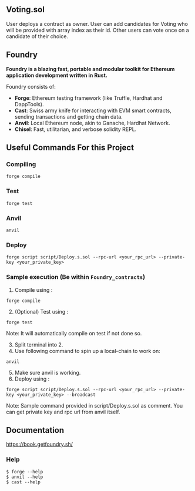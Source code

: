 ## Voting.sol
User deploys a contract as owner. User can add candidates for Voting who will be provided with array index as their id. Other users can vote once on a candidate of their choice.

## Foundry

**Foundry is a blazing fast, portable and modular toolkit for Ethereum application development written in Rust.**

Foundry consists of:

-   **Forge**: Ethereum testing framework (like Truffle, Hardhat and DappTools).
-   **Cast**: Swiss army knife for interacting with EVM smart contracts, sending transactions and getting chain data.
-   **Anvil**: Local Ethereum node, akin to Ganache, Hardhat Network.
-   **Chisel**: Fast, utilitarian, and verbose solidity REPL.


## Useful Commands For this Project

### Compiling 

```shell
forge compile
```

### Test

```shell
forge test
```

### Anvil

```shell
anvil
```

### Deploy

```shell
forge script script/Deploy.s.sol --rpc-url <your_rpc_url> --private-key <your_private_key>
```

### Sample execution (Be within `Foundry_contracts`)

1) Compile using :
 ```shell
forge compile
```
2) (Optional) Test using :
```shell
forge test
```
Note: It will automatically compile on test if not done so. 

3) Split terminal into 2.
4) Use following command to spin up a local-chain to work on:
```shell
anvil
```
5) Make sure anvil is working.
6) Deploy using : 
```shell
forge script script/Deploy.s.sol --rpc-url <your_rpc_url> --private-key <your_private_key> --broadcast
```
Note: Sample command provided in script/Deploy.s.sol as comment. You can get private key and rpc url from anvil itself.


## Documentation

https://book.getfoundry.sh/


### Help

```shell
$ forge --help
$ anvil --help
$ cast --help
```


